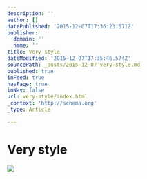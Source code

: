 ```yaml
---
description: ''
author: []
datePublished: '2015-12-07T17:36:23.571Z'
publisher:
  domain: ''
  name: ''
title: Very style
dateModified: '2015-12-07T17:35:46.574Z'
sourcePath: _posts/2015-12-07-very-style.md
published: true
inFeed: true
hasPage: true
inNav: false
url: very-style/index.html
_context: 'http://schema.org'
_type: Article

---
```

# Very style
![](https://the-grid-user-content.s3-us-west-2.amazonaws.com/dd6e940f-a3b4-46e3-8fdf-ca30d636992d.png)